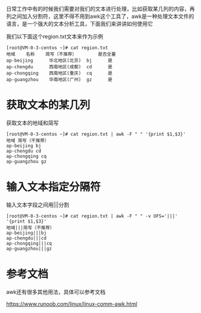 日常工作中有的时候我们需要对我们的文本进行处理，比如获取某几列的内容，再列之间加入分割符，这里不得不用到awk这个工具了，awk是一种处理文本文件的语言，是一个强大的文本分析工具，下面我们来讲讲如何使用它

我们以下面这个region.txt文本来作为示例

```
[root@VM-0-3-centos ~]# cat region.txt
地域    名称    简写（不推荐）        是否全量
ap-beijing      华北地区(北京)  bj      是
ap-chengdu      西南地区(成都)  cd      是
ap-chongqing    西南地区(重庆)  cq      是
ap-guangzhou    华南地区(广州)  gz      是
```

# 获取文本的某几列

获取文本的地域和简写

```
[root@VM-0-3-centos ~]# cat region.txt | awk -F " " '{print $1,$3}'
地域 简写（不推荐）
ap-beijing bj
ap-chengdu cd
ap-chongqing cq
ap-guangzhou gz
```

# 输入文本指定分隔符

输入文本字段之间用|||分割

```
[root@VM-0-3-centos ~]# cat region.txt | awk -F " " -v OFS='|||' '{print $1,$3}'
地域|||简写（不推荐）
ap-beijing|||bj
ap-chengdu|||cd
ap-chongqing|||cq
ap-guangzhou|||gz
```

# 参考文档

awk还有很多其他用法，具体可以参考文档

<https://www.runoob.com/linux/linux-comm-awk.html>